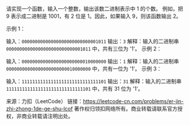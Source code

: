 
请实现一个函数，输入一个整数，输出该数二进制表示中 1 的个数。
例如，把 9 表示成二进制是 1001，有 2 位是 1。因此，如果输入 9，则该函数输出 2。

示例 1：

输入：`00000000000000000000000000001011`
输出：`3`
解释：输入的二进制串 `00000000000000000000000000001011` 中，共有三位为 '1'。
示例 2：

输入：`00000000000000000000000010000000`
输出：`1`
解释：输入的二进制串 `00000000000000000000000010000000` 中，共有一位为 '1'。
示例 3：

输入：`11111111111111111111111111111101`
输出：`31`
解释：输入的二进制串 `11111111111111111111111111111101` 中，共有 31 位为 '1'。

来源：力扣（LeetCode）
链接：https://leetcode-cn.com/problems/er-jin-zhi-zhong-1de-ge-shu-lcof
著作权归领扣网络所有。商业转载请联系官方授权，非商业转载请注明出处。